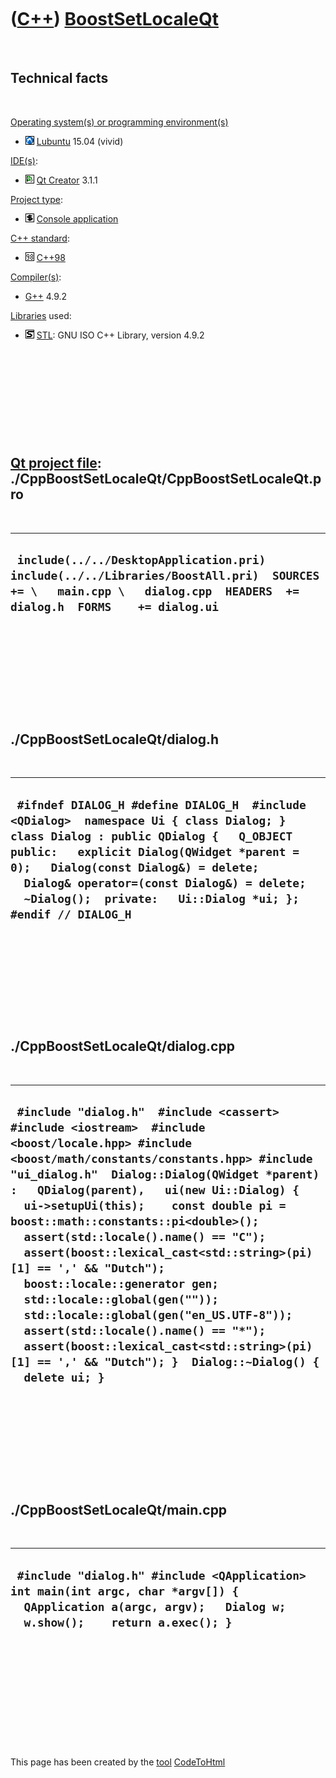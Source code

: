 



 

 

 

 

 

([C++](Cpp.htm)) [BoostSetLocaleQt](CppBoostSetLocaleQt.htm)
============================================================

 

Technical facts
---------------

 

[Operating system(s) or programming environment(s)](CppOs.htm)

-   ![Lubuntu](PicLubuntu.png) [Lubuntu](CppLubuntu.htm) 15.04 (vivid)

[IDE(s)](CppIde.htm):

-   ![Qt Creator](PicQtCreator.png) [Qt Creator](CppQtCreator.htm) 3.1.1

[Project type](CppQtProjectType.htm):

-   ![console](PicConsole.png) [Console
    application](CppConsoleApplication.htm)

[C++ standard](CppStandard.htm):

-   ![C++98](PicCpp98.png) [C++98](Cpp98.htm)

[Compiler(s)](CppCompiler.htm):

-   [G++](CppGpp.htm) 4.9.2

[Libraries](CppLibrary.htm) used:

-   ![STL](PicStl.png) [STL](CppStl.htm): GNU ISO C++ Library, version
    4.9.2

 

 

 

 

 

[Qt project file](CppQtProjectFile.htm): ./CppBoostSetLocaleQt/CppBoostSetLocaleQt.pro
--------------------------------------------------------------------------------------

 

  ---------------------------------------------------------------------------------------------------------------------------------------------------------------------
  ` include(../../DesktopApplication.pri) include(../../Libraries/BoostAll.pri)  SOURCES += \   main.cpp \   dialog.cpp  HEADERS  += dialog.h  FORMS    += dialog.ui`
  ---------------------------------------------------------------------------------------------------------------------------------------------------------------------

 

 

 

 

 

./CppBoostSetLocaleQt/dialog.h
------------------------------

 

  --------------------------------------------------------------------------------------------------------------------------------------------------------------------------------------------------------------------------------------------------------------------------------------------------------------------------------------
  ` #ifndef DIALOG_H #define DIALOG_H  #include <QDialog>  namespace Ui { class Dialog; }  class Dialog : public QDialog {   Q_OBJECT  public:   explicit Dialog(QWidget *parent = 0);   Dialog(const Dialog&) = delete;   Dialog& operator=(const Dialog&) = delete;   ~Dialog();  private:   Ui::Dialog *ui; };  #endif // DIALOG_H`
  --------------------------------------------------------------------------------------------------------------------------------------------------------------------------------------------------------------------------------------------------------------------------------------------------------------------------------------

 

 

 

 

 

./CppBoostSetLocaleQt/dialog.cpp
--------------------------------

 

  -------------------------------------------------------------------------------------------------------------------------------------------------------------------------------------------------------------------------------------------------------------------------------------------------------------------------------------------------------------------------------------------------------------------------------------------------------------------------------------------------------------------------------------------------------------------------------------------------------------------------------------------------------------------------------------------------------------
  ` #include "dialog.h"  #include <cassert> #include <iostream>  #include <boost/locale.hpp> #include <boost/math/constants/constants.hpp> #include "ui_dialog.h"  Dialog::Dialog(QWidget *parent) :   QDialog(parent),   ui(new Ui::Dialog) {   ui->setupUi(this);    const double pi = boost::math::constants::pi<double>();    assert(std::locale().name() == "C");    assert(boost::lexical_cast<std::string>(pi)[1] == ',' && "Dutch");    boost::locale::generator gen;   std::locale::global(gen(""));   std::locale::global(gen("en_US.UTF-8"));    assert(std::locale().name() == "*");    assert(boost::lexical_cast<std::string>(pi)[1] == ',' && "Dutch"); }  Dialog::~Dialog() {   delete ui; }`
  -------------------------------------------------------------------------------------------------------------------------------------------------------------------------------------------------------------------------------------------------------------------------------------------------------------------------------------------------------------------------------------------------------------------------------------------------------------------------------------------------------------------------------------------------------------------------------------------------------------------------------------------------------------------------------------------------------------

 

 

 

 

 

./CppBoostSetLocaleQt/main.cpp
------------------------------

 

  ----------------------------------------------------------------------------------------------------------------------------------------------------------------
  ` #include "dialog.h" #include <QApplication>  int main(int argc, char *argv[]) {   QApplication a(argc, argv);   Dialog w;   w.show();    return a.exec(); }`
  ----------------------------------------------------------------------------------------------------------------------------------------------------------------

 

 

 

 

 





 




This page has been created by the [tool](Tools.htm)
[CodeToHtml](ToolCodeToHtml.htm)
